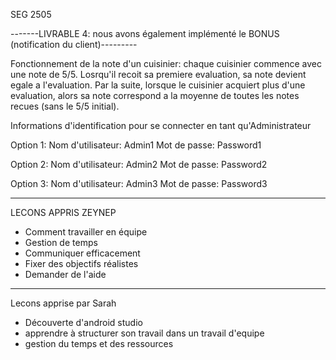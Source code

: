 SEG 2505 

-------LIVRABLE 4: nous avons également implémenté le BONUS (notification du client)---------

Fonctionnement de la note d'un cuisinier: chaque cuisinier commence avec une note de 5/5. Losrqu'il recoit sa premiere evaluation, sa note devient egale a l'evaluation. Par la suite, lorsque le cuisinier acquiert plus d'une evaluation, alors sa note correspond a la moyenne de toutes les notes recues (sans le 5/5 initial).

Informations d'identification pour se connecter en tant qu'Administrateur


Option 1:
Nom d'utilisateur: Admin1
Mot de passe: Password1

Option 2:
Nom d'utilisateur: Admin2
Mot de passe: Password2

Option 3:
Nom d'utilisateur: Admin3
Mot de passe: Password3

---------------------------------------------------------------------

LECONS APPRIS ZEYNEP
- Comment travailler en équipe
- Gestion de temps
- Communiquer efficacement
- Fixer des objectifs réalistes
- Demander de l'aide

--------------------------------------------------------------------
Lecons apprise par Sarah
- Découverte d'android studio
- apprendre à structurer son travail dans un travail d'equipe
- gestion du temps et des ressources 
